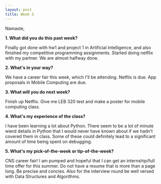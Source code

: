 ```yaml
---
layout: post
title: Week 5
---
```


Namaste,

**1. What did you do this past week?**

Finally got done with hw1 and project 1 in Artificial Intelligence, and also finished my competitive programming assignments.
Started doing netflix with my partner. We are almost halfway done.

**2. What's in your way?**

We have a career fair this week, which I'll be attending. Netflix is due. App proposals in Mobile Computing are due.

**3. What will you do next week?**

Finish up Netflix. Give me LEB 320 test and make a poster for mobile computing class.

**4. What's my experience of the class?**

I have been learning a lot about Python. There seem to be a lot of minute wierd details in Python that I would never have known about if we hadn’t covered them in class.
Some of these could definitely lead to a significant amount of time being spent on debugging.

**5. What's my pick-of-the-week or tip-of-the-week?**

CNS career fair! I am pumped and hopeful that I can get an internship/full time offer for this summer.
Do not have a resume that is more than a page long. Be precise and concies.
Also for the interview round be well versed with Data Structures and Algorithms.
